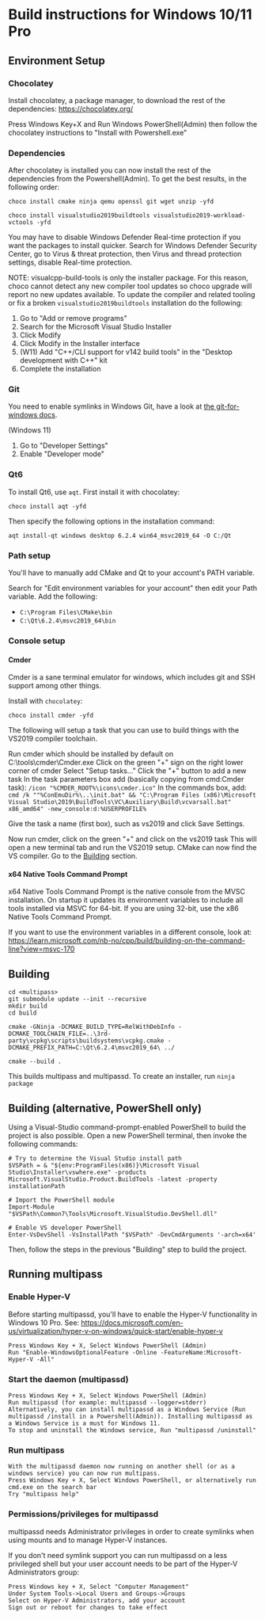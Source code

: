 # Build instructions for Windows 10/11 Pro

## Environment Setup

### Chocolatey

Install chocolatey, a package manager, to download the rest of the dependencies: <https://chocolatey.org/>

Press Windows Key+X and Run Windows PowerShell(Admin) then follow the chocolatey instructions to "Install with
Powershell.exe"

### Dependencies
After chocolatey is installed you can now install the rest of the dependencies from the Powershell(Admin). To get the best results, in the following order:
```
choco install cmake ninja qemu openssl git wget unzip -yfd
```
```
choco install visualstudio2019buildtools visualstudio2019-workload-vctools -yfd
```

You may have to disable Windows Defender Real-time protection if you want the packages to install quicker. Search for
Windows Defender Security Center, go to Virus & threat protection, then Virus and thread protection settings, disable
Real-time protection.

NOTE: visualcpp-build-tools is only the installer package. For this reason, choco cannot detect any new compiler tool
updates so choco upgrade will report no new updates available. To update the compiler and related tooling or fix a broken `visualstudio2019buildtools` installation do the following:
1. Go to "Add or remove programs"
2. Search for the Microsoft Visual Studio Installer
3. Click Modify
4. Click Modify in the Installer interface
5. (W11) Add "C++/CLI support for v142 build tools" in the "Desktop development with C++" kit
6. Complete the installation


### Git

You need to enable symlinks in Windows Git, have a look at
[the git-for-windows docs](https://github.com/git-for-windows/git/wiki/Symbolic-Links).

(Windows 11)
1. Go to "Developer Settings"
2. Enable "Developer mode"

### Qt6

To install Qt6, use `aqt`. First install it with chocolatey:
```
choco install aqt -yfd
```
Then specify the following options in the installation command:
```
aqt install-qt windows desktop 6.2.4 win64_msvc2019_64 -O C:/Qt
```

### Path setup

You'll have to manually add CMake and Qt to your account's PATH variable.

Search for "Edit environment variables for your account" then edit your Path variable. Add the following:

- `C:\Program Files\CMake\bin`
- `C:\Qt\6.2.4\msvc2019_64\bin`

### Console setup

#### Cmder

Cmder is a sane terminal emulator for windows, which includes git and SSH support among other things.

Install with `chocolatey`:
```
choco install cmder -yfd
```

The following will setup a task that you can use to build things with the VS2019 compiler toolchain.

Run cmder which should be installed by default on C:\tools\cmder\Cmder.exe
Click on the green "+" sign on the right lower corner of cmder
Select "Setup tasks..."
Click the "+" button to add a new task
In the task parameters box add (basically copying from cmd:Cmder task):
``/icon "%CMDER_ROOT%\icons\cmder.ico"``
In the commands box, add:
``cmd /k ""%ConEmuDir%\..\init.bat" && "C:\Program Files (x86)\Microsoft Visual Studio\2019\BuildTools\VC\Auxiliary\Build\vcvarsall.bat" x86_amd64" -new_console:d:%USERPROFILE%``

Give the task a name (first box), such as vs2019 and click Save Settings.

Now run cmder, click on the green "+" and click on the vs2019 task
This will open a new terminal tab and run the VS2019 setup. CMake can now find the VS compiler. Go to the [Building](./BUILD.windows.md#building) section.

#### x64 Native Tools Command Prompt

x64 Native Tools Command Prompt is the native console from the MVSC installation. On startup it updates its environment variables to include all tools installed via MSVC for 64-bit. If you are using 32-bit, use the x86 Native Tools Command Prompt.

If you want to use the environment variables in a different console, look at: https://learn.microsoft.com/nb-no/cpp/build/building-on-the-command-line?view=msvc-170

## Building

```
cd <multipass>
git submodule update --init --recursive
mkdir build
cd build
```
```
cmake -GNinja -DCMAKE_BUILD_TYPE=RelWithDebInfo -DCMAKE_TOOLCHAIN_FILE=..\3rd-party\vcpkg\scripts\buildsystems\vcpkg.cmake -DCMAKE_PREFIX_PATH=C:\Qt\6.2.4\msvc2019_64\ ../
```
```
cmake --build .
```

This builds multipass and multipassd.
To create an installer, run `ninja package`

## Building (alternative, PowerShell only)

Using a Visual-Studio command-prompt-enabled PowerShell to build the project is also possible.
Open a new PowerShell terminal, then invoke the following commands:

```pwsh
# Try to determine the Visual Studio install path
$VSPath = & "${env:ProgramFiles(x86)}\Microsoft Visual Studio\Installer\vswhere.exe" -products Microsoft.VisualStudio.Product.BuildTools -latest -property installationPath

# Import the PowerShell module
Import-Module "$VSPath\Common7\Tools\Microsoft.VisualStudio.DevShell.dll"

# Enable VS developer PowerShell
Enter-VsDevShell -VsInstallPath "$VSPath" -DevCmdArguments '-arch=x64'
```

Then, follow the steps in the previous "Building" step to build the project.

## Running multipass

### Enable Hyper-V

Before starting multipassd, you'll have to enable the Hyper-V functionality in Windows 10 Pro.
See: https://docs.microsoft.com/en-us/virtualization/hyper-v-on-windows/quick-start/enable-hyper-v

    Press Windows Key + X, Select Windows PowerShell (Admin)
    Run "Enable-WindowsOptionalFeature -Online -FeatureName:Microsoft-Hyper-V -All"

### Start the daemon (multipassd)

    Press Windows Key + X, Select Windows PowerShell (Admin)
    Run multipassd (for example: multipassd --logger=stderr)
    Alternatively, you can install multipassd as a Windows Service (Run multipassd /install in a Powershell(Admin)). Installing multipassd as a Windows Service is a must for Windows 11.
    To stop and uninstall the Windows service, Run "multipassd /uninstall"

### Run multipass

    With the multipassd daemon now running on another shell (or as a windows service) you can now run multipass.
    Press Windows Key + X, Select Windows PowerShell, or alternatively run cmd.exe on the search bar
    Try "multipass help"

### Permissions/privileges for multipassd

multipassd needs Administrator privileges in order to create symlinks when using mounts and to manage Hyper-V instances.

If you don't need symlink support you can run multipassd on a less privileged shell but your user account
needs to be part of the Hyper-V Administrators group:

    Press Windows key + X, Select "Computer Management"
    Under System Tools->Local Users and Groups->Groups
    Select on Hyper-V Administrators, add your account
    Sign out or reboot for changes to take effect
